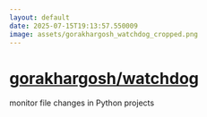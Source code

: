 ```yaml
---
layout: default
date: 2025-07-15T19:13:57.550009
image: assets/gorakhargosh_watchdog_cropped.png
---
```


# [gorakhargosh/watchdog](https://github.com/gorakhargosh/watchdog)

monitor file changes in Python projects
